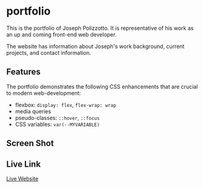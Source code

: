 # portfolio

This is the portfolio of Joseph Polizzotto. It is representative of his work as an up and coming front-end web developer. 

The website has information about Joseph's work background, current projects, and contact information.

## Features

The portfolio demonstrates the following CSS enhancements that are crucial to modern web-development:

- flexbox: `display: flex`, `flex-wrap: wrap`
- media queries
- pseudo-classes: `::hover`, `::focus`
- CSS variables: `var(--MYVARIABLE)`

## Screen Shot

## Live Link

[Live Website](https://polizoto.github.io/portfolio/)
